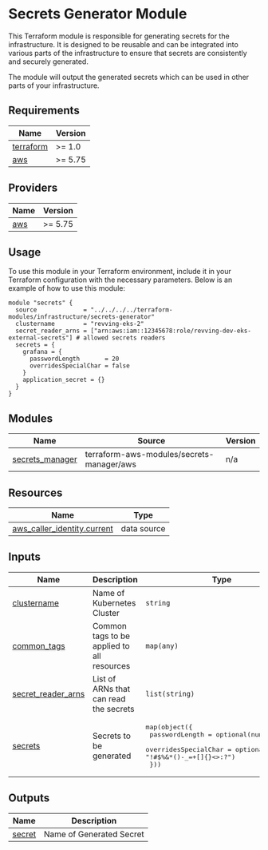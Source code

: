 <!-- DO NOT UPDATE: Document auto-generated! -->
# Secrets Generator Module
This Terraform module is responsible for generating secrets for the infrastructure.
It is designed to be reusable and can be integrated into various parts of the infrastructure
to ensure that secrets are consistently and securely generated.

The module will output the generated secrets which can be used in other parts of your infrastructure.

## Requirements

| Name | Version |
|------|---------|
| <a name="requirement_terraform"></a> [terraform](#requirement\_terraform) | >= 1.0 |
| <a name="requirement_aws"></a> [aws](#requirement\_aws) | >= 5.75 |

## Providers

| Name | Version |
|------|---------|
| <a name="provider_aws"></a> [aws](#provider\_aws) | >= 5.75 |

## Usage
To use this module in your Terraform environment, include it in your Terraform configuration with the necessary parameters. Below is an example of how to use this module:

```hcl
module "secrets" {
  source             = "../../../../terraform-modules/infrastructure/secrets-generator"
  clustername        = "revving-eks-2"
  secret_reader_arns = ["arn:aws:iam::12345678:role/revving-dev-eks-external-secrets"] # allowed secrets readers
  secrets = {
    grafana = {
      passwordLength       = 20
      overridesSpecialChar = false
    }
    application_secret = {}
  }
}
```

## Modules

| Name | Source | Version |
|------|--------|---------|
| <a name="module_secrets_manager"></a> [secrets\_manager](#module\_secrets\_manager) | terraform-aws-modules/secrets-manager/aws | n/a |

## Resources

| Name | Type |
|------|------|
| [aws_caller_identity.current](https://registry.terraform.io/providers/hashicorp/aws/latest/docs/data-sources/caller_identity) | data source |

## Inputs

| Name | Description | Type | Default | Required |
|------|-------------|------|---------|:--------:|
| <a name="input_clustername"></a> [clustername](#input\_clustername) | Name of Kubernetes Cluster | `string` | n/a | yes |
| <a name="input_common_tags"></a> [common\_tags](#input\_common\_tags) | Common tags to be applied to all resources | `map(any)` | `{}` | no |
| <a name="input_secret_reader_arns"></a> [secret\_reader\_arns](#input\_secret\_reader\_arns) | List of ARNs that can read the secrets | `list(string)` | `[]` | no |
| <a name="input_secrets"></a> [secrets](#input\_secrets) | Secrets to be generated | <pre>map(object({<br>    passwordLength       = optional(number, 32)<br>    overridesSpecialChar = optional(string, "!#$%&*()-_=+[]{}<>:?")<br>  }))</pre> | `{}` | no |

## Outputs

| Name | Description |
|------|-------------|
| <a name="output_secret"></a> [secret](#output\_secret) | Name of Generated Secret |
<!-- End of Document -->